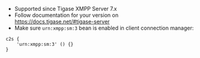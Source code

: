 * Supported since Tigase XMPP Server 7.x
* Follow documentation for your version on https://docs.tigase.net/#tigase-server
* Make sure `urn:xmpp:sm:3` bean is enabled in client connection manager:
~~~
c2s {
    'urn:xmpp:sm:3' () {}
}
~~~